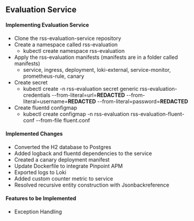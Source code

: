 ## Evaluation Service

#### Implementing Evaluation Service

* Clone the rss-evaluation-service repository
* Create a namespace called rss-evaluation
  * kubectl create namespace rss-evaluation
* Apply the rss-evaluation manifests (manifests are in a folder called manifests)
  * service, ingress, deployment, loki-external, service-monitor, prometheus-rule, canary
* Create secret
  * kubectl create -n rss-evaluation secret generic rss-evaluation-credentials --from-literal=url=**REDACTED** --from-literal=username=**REDACTED** --from-literal=password=**REDACTED**
* Create fluentd configmap
  * kubectl create configmap -n rss-evaluation rss-evaluation-fluent-conf --from-file fluent.conf

#### Implemented Changes
* Converted the H2 database to Postgres
* Added logback and fluentd dependencies to the service
* Created a canary deployment manifest
* Update Dockerfile to integrate Pinpoint APM
* Exported logs to Loki
* Added custom counter metric to service
* Resolved recursive entity construction with Jsonbackreference

#### Features to be Implemented
* Exception Handling
